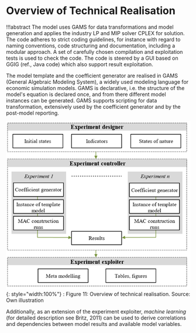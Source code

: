 # Overview of Technical Realisation

!!!abstract
    The model uses GAMS for data transformations and model generation and applies the industry LP and MIP solver CPLEX for solution. The code adheres to strict coding guidelines, for instance with regard to naming conventions, code structuring and documentation, including a modular approach. A set of carefully chosen compilation and exploitation tests is used to check the code. The code is steered by a GUI based on GGIG (ref., Java code) which also support result exploitation.


The model template and the coefficient generator are realised in GAMS
(General Algebraic Modeling System), a widely used modeling language
for economic simulation models. GAMS is declarative, i.e. the structure of the model's equation is declared once, and from there different model instances can be
generated. GAMS supports scripting for data transformation, extensively
used by the coefficient generator and by the post-model reporting.

![](../../media/TechnicalRealisation/Bild_1.png){: style="width:100%"}
:   Figure 11: Overview of technical realisation.
    Source: Own illustration

Additionally, as an extension of the experiment exploiter, *machine
learning* (for detailed description see Britz, 2011) can
be used to derive correlations and dependencies between model results
and available model variables.
